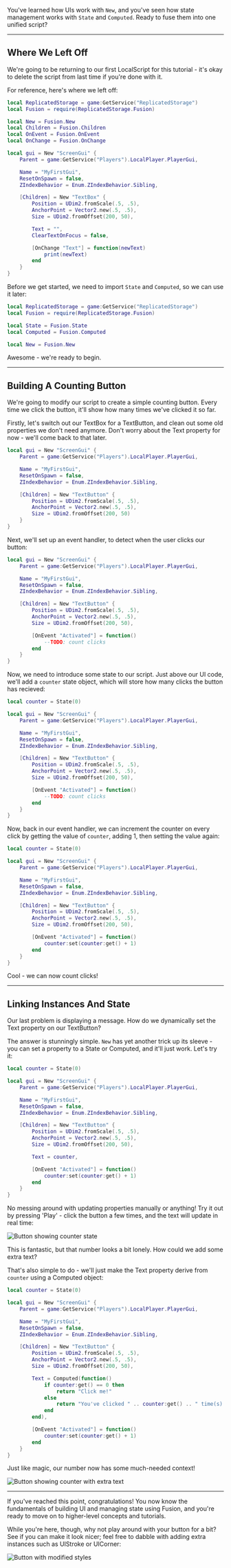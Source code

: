 You've learned how UIs work with `New`, and you've seen how state management
works with `State` and `Computed`. Ready to fuse them into one unified script?

-----

## Where We Left Off

We're going to be returning to our first LocalScript for this tutorial - it's
okay to delete the script from last time if you're done with it.

For reference, here's where we left off:

```Lua linenums="1"
local ReplicatedStorage = game:GetService("ReplicatedStorage")
local Fusion = require(ReplicatedStorage.Fusion)

local New = Fusion.New
local Children = Fusion.Children
local OnEvent = Fusion.OnEvent
local OnChange = Fusion.OnChange

local gui = New "ScreenGui" {
	Parent = game:GetService("Players").LocalPlayer.PlayerGui,

	Name = "MyFirstGui",
	ResetOnSpawn = false,
	ZIndexBehavior = Enum.ZIndexBehavior.Sibling,

	[Children] = New "TextBox" {
		Position = UDim2.fromScale(.5, .5),
		AnchorPoint = Vector2.new(.5, .5),
		Size = UDim2.fromOffset(200, 50),

		Text = "",
		ClearTextOnFocus = false,

		[OnChange "Text"] = function(newText)
			print(newText)
		end
	}
}
```

Before we get started, we need to import `State` and `Computed`, so we can use
it later:

```Lua linenums="1" hl_lines="4-5"
local ReplicatedStorage = game:GetService("ReplicatedStorage")
local Fusion = require(ReplicatedStorage.Fusion)

local State = Fusion.State
local Computed = Fusion.Computed

local New = Fusion.New
```

Awesome - we're ready to begin.

-----

## Building A Counting Button

We're going to modify our script to create a simple counting button. Every time
we click the button, it'll show how many times we've clicked it so far.

Firstly, let's switch out our TextBox for a TextButton, and clean out some old
properties we don't need anymore. Don't worry about the Text property for now -
we'll come back to that later.

```Lua linenums="12" hl_lines="8-12"
local gui = New "ScreenGui" {
	Parent = game:GetService("Players").LocalPlayer.PlayerGui,

	Name = "MyFirstGui",
	ResetOnSpawn = false,
	ZIndexBehavior = Enum.ZIndexBehavior.Sibling,

	[Children] = New "TextButton" {
		Position = UDim2.fromScale(.5, .5),
		AnchorPoint = Vector2.new(.5, .5),
		Size = UDim2.fromOffset(200, 50)
	}
}
```

Next, we'll set up an event handler, to detect when the user clicks our button:

```Lua linenums="12" hl_lines="13-15"
local gui = New "ScreenGui" {
	Parent = game:GetService("Players").LocalPlayer.PlayerGui,

	Name = "MyFirstGui",
	ResetOnSpawn = false,
	ZIndexBehavior = Enum.ZIndexBehavior.Sibling,

	[Children] = New "TextButton" {
		Position = UDim2.fromScale(.5, .5),
		AnchorPoint = Vector2.new(.5, .5),
		Size = UDim2.fromOffset(200, 50),

		[OnEvent "Activated"] = function()
			--TODO: count clicks
		end
	}
}
```

Now, we need to introduce some state to our script. Just above our UI code,
we'll add a `counter` state object, which will store how many clicks the button
has recieved:

```Lua linenums="12" hl_lines="1"
local counter = State(0)

local gui = New "ScreenGui" {
	Parent = game:GetService("Players").LocalPlayer.PlayerGui,

	Name = "MyFirstGui",
	ResetOnSpawn = false,
	ZIndexBehavior = Enum.ZIndexBehavior.Sibling,

	[Children] = New "TextButton" {
		Position = UDim2.fromScale(.5, .5),
		AnchorPoint = Vector2.new(.5, .5),
		Size = UDim2.fromOffset(200, 50),

		[OnEvent "Activated"] = function()
			--TODO: count clicks
		end
	}
}
```

Now, back in our event handler, we can increment the counter on every click by
getting the value of `counter`, adding 1, then setting the value again:

```Lua linenums="12" hl_lines="16"
local counter = State(0)

local gui = New "ScreenGui" {
	Parent = game:GetService("Players").LocalPlayer.PlayerGui,

	Name = "MyFirstGui",
	ResetOnSpawn = false,
	ZIndexBehavior = Enum.ZIndexBehavior.Sibling,

	[Children] = New "TextButton" {
		Position = UDim2.fromScale(.5, .5),
		AnchorPoint = Vector2.new(.5, .5),
		Size = UDim2.fromOffset(200, 50),

		[OnEvent "Activated"] = function()
			counter:set(counter:get() + 1)
		end
	}
}
```

Cool - we can now count clicks!

-----

## Linking Instances And State

Our last problem is displaying a message. How do we dynamically set the Text
property on our TextButton?

The answer is stunningly simple. `New` has yet another trick up its sleeve - you
can set a property to a State or Computed, and it'll just work. Let's try it:

```Lua linenums="12" hl_lines="15"
local counter = State(0)

local gui = New "ScreenGui" {
	Parent = game:GetService("Players").LocalPlayer.PlayerGui,

	Name = "MyFirstGui",
	ResetOnSpawn = false,
	ZIndexBehavior = Enum.ZIndexBehavior.Sibling,

	[Children] = New "TextButton" {
		Position = UDim2.fromScale(.5, .5),
		AnchorPoint = Vector2.new(.5, .5),
		Size = UDim2.fromOffset(200, 50),

		Text = counter,

		[OnEvent "Activated"] = function()
			counter:set(counter:get() + 1)
		end
	}
}
```

No messing around with updating properties manually or anything!
Try it out by pressing 'Play' - click the button a few times, and the text will
update in real time:

![Button showing counter state](/images/tutorials/learning-fusion/putting-it-all-together/Counting-Plain.png)

This is fantastic, but that number looks a bit lonely. How could we add some
extra text?

That's also simple to do - we'll just make the Text property derive from
`counter` using a Computed object:

```Lua linenums="12" hl_lines="15-21"
local counter = State(0)

local gui = New "ScreenGui" {
	Parent = game:GetService("Players").LocalPlayer.PlayerGui,

	Name = "MyFirstGui",
	ResetOnSpawn = false,
	ZIndexBehavior = Enum.ZIndexBehavior.Sibling,

	[Children] = New "TextButton" {
		Position = UDim2.fromScale(.5, .5),
		AnchorPoint = Vector2.new(.5, .5),
		Size = UDim2.fromOffset(200, 50),

		Text = Computed(function()
			if counter:get() == 0 then
				return "Click me!"
			else
				return "You've clicked " .. counter:get() .. " time(s)."
			end
		end),

		[OnEvent "Activated"] = function()
			counter:set(counter:get() + 1)
		end
	}
}
```

Just like magic, our number now has some much-needed context!

![Button showing counter with extra text](/images/tutorials/learning-fusion/putting-it-all-together/Counting-Final.png)

-----

If you've reached this point, congratulations! You now know the fundamentals of
building UI and managing state using Fusion, and you're ready to move on to
higher-level concepts and tutorials.

While you're here, though, why not play around with your button for a bit? See
if you can make it look nicer; feel free to dabble with adding extra instances
such as UIStroke or UICorner:

![Button with modified styles](/images/tutorials/learning-fusion/putting-it-all-together/Improved-Button.png)

